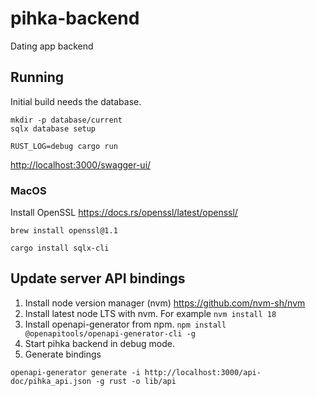 # pihka-backend
Dating app backend


## Running

Initial build needs the database.
```
mkdir -p database/current
sqlx database setup
```

```
RUST_LOG=debug cargo run
```

<http://localhost:3000/swagger-ui/>

### MacOS

Install OpenSSL <https://docs.rs/openssl/latest/openssl/>
```
brew install openssl@1.1
```

```
cargo install sqlx-cli
```


## Update server API bindings

1. Install node version manager (nvm) <https://github.com/nvm-sh/nvm>
2. Install latest node LTS with nvm. For example `nvm install 18`
3. Install openapi-generator from npm.
   `npm install @openapitools/openapi-generator-cli -g`
4. Start pihka backend in debug mode.
5. Generate bindings
```
openapi-generator generate -i http://localhost:3000/api-doc/pihka_api.json -g rust -o lib/api
```
